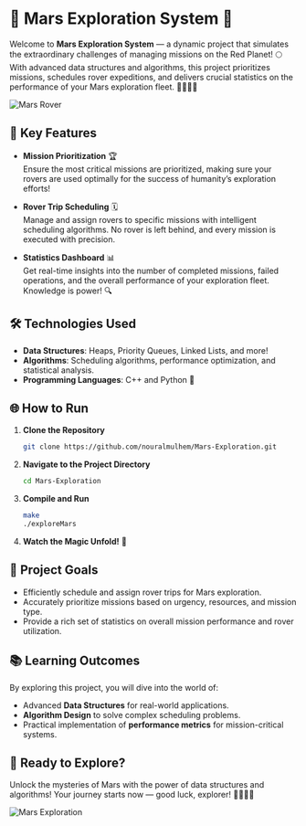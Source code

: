
# 🚀 Mars Exploration System 🌌

Welcome to **Mars Exploration System** — a dynamic project that simulates the extraordinary challenges of managing missions on the Red Planet! 🌕 With advanced data structures and algorithms, this project prioritizes missions, schedules rover expeditions, and delivers crucial statistics on the performance of your Mars exploration fleet. 👩‍🚀👨‍🚀

![Mars Rover](https://media.giphy.com/media/l41YwWrjAa5TQrtBK/giphy.gif)

## 🌟 Key Features

- **Mission Prioritization** 🏆  
  Ensure the most critical missions are prioritized, making sure your rovers are used optimally for the success of humanity’s exploration efforts!

- **Rover Trip Scheduling** 🗓️  
  Manage and assign rovers to specific missions with intelligent scheduling algorithms. No rover is left behind, and every mission is executed with precision.

- **Statistics Dashboard** 📊  
  Get real-time insights into the number of completed missions, failed operations, and the overall performance of your exploration fleet. Knowledge is power! 🔍

## 🛠️ Technologies Used

- **Data Structures**: Heaps, Priority Queues, Linked Lists, and more!  
- **Algorithms**: Scheduling algorithms, performance optimization, and statistical analysis.  
- **Programming Languages**: C++ and Python 🐍

## 🌐 How to Run

1. **Clone the Repository**  
   ```bash
   git clone https://github.com/nouralmulhem/Mars-Exploration.git
   ```
2. **Navigate to the Project Directory**  
   ```bash
   cd Mars-Exploration
   ```

3. **Compile and Run**  
   ```bash
   make
   ./exploreMars
   ```

4. **Watch the Magic Unfold!** 🎥

## 🎯 Project Goals

- Efficiently schedule and assign rover trips for Mars exploration.
- Accurately prioritize missions based on urgency, resources, and mission type.
- Provide a rich set of statistics on overall mission performance and rover utilization.

## 📚 Learning Outcomes

By exploring this project, you will dive into the world of:
- Advanced **Data Structures** for real-world applications.
- **Algorithm Design** to solve complex scheduling problems.
- Practical implementation of **performance metrics** for mission-critical systems.

## 🚀 Ready to Explore?  
Unlock the mysteries of Mars with the power of data structures and algorithms! Your journey starts now — good luck, explorer! 👨‍🚀👩‍🚀

![Mars Exploration](https://media.giphy.com/media/xTiTnqEbrFRwVSSsf2/giphy.gif)
